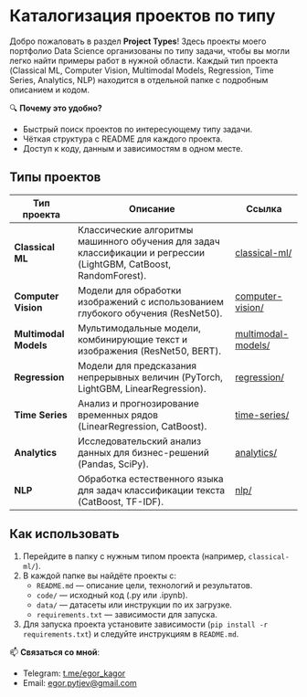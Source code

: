 # Каталогизация проектов по типу

Добро пожаловать в раздел **Project Types**! Здесь проекты моего портфолио Data Science организованы по типу задачи, чтобы вы могли легко найти примеры работ в нужной области. Каждый тип проекта (Classical ML, Computer Vision, Multimodal Models, Regression, Time Series, Analytics, NLP) находится в отдельной папке с подробным описанием и кодом.

🔍 **Почему это удобно?**
- Быстрый поиск проектов по интересующему типу задачи.
- Чёткая структура с README для каждого проекта.
- Доступ к коду, данным и зависимостям в одном месте.

## Типы проектов

| Тип проекта | Описание | Ссылка |
|-------------|----------|--------|
| **Classical ML** | Классические алгоритмы машинного обучения для задач классификации и регрессии (LightGBM, CatBoost, RandomForest). | [classical-ml/](classical-ml/) |
| **Computer Vision** | Модели для обработки изображений с использованием глубокого обучения (ResNet50). | [computer-vision/](computer-vision/) |
| **Multimodal Models** | Мультимодальные модели, комбинирующие текст и изображения (ResNet50, BERT). | [multimodal-models/](multimodal-models/) |
| **Regression** | Модели для предсказания непрерывных величин (PyTorch, LightGBM, LinearRegression). | [regression/](regression/) |
| **Time Series** | Анализ и прогнозирование временных рядов (LinearRegression, CatBoost). | [time-series/](time-series/) |
| **Analytics** | Исследовательский анализ данных для бизнес-решений (Pandas, SciPy). | [analytics/](analytics/) |
| **NLP** | Обработка естественного языка для задач классификации текста (CatBoost, TF-IDF). | [nlp/](nlp/) |

## Как использовать
1. Перейдите в папку с нужным типом проекта (например, `classical-ml/`).
2. В каждой папке вы найдёте проекты с:
   - `README.md` — описание цели, технологий и результатов.
   - `code/` — исходный код (.py или .ipynb).
   - `data/` — датасеты или инструкции по их загрузке.
   - `requirements.txt` — зависимости для запуска.
3. Для запуска проекта установите зависимости (`pip install -r requirements.txt`) и следуйте инструкциям в `README.md`.

📫 **Связаться со мной**:
- Telegram: [t.me/egor_kagor](https://t.me/egor_kagor)
- Email: [egor.pytjev@gmail.com](mailto:egor.pytjev@gmail.com)
